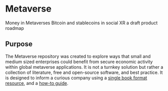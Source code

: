 # Metaverse

Money in Metaverses
Bitcoin and stablecoins in  social XR
a draft product roadmap

## Purpose

The Metaverse repository was created to explore ways that small and medium sized enterprises could benefit from secure economic activity within global metaverse applications. It is not a turnkey solution but rather a collection of literature, free and open-source software, and best practice. It is designed to inform a curious company using a [single book format resource](https://github.com/flossverse/origin/raw/draft/Book/metaverseBTC.pdf), and a [how-to guide](https://github.com/flossverse/origin/tree/main/Lab).
